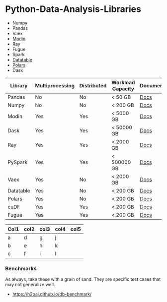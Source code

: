 # Python-Data-Analysis-Libraries

- Numpy
- Pandas
- Vaex
- [Modin](https://modin.readthedocs.io/en/stable/)
- Ray
- Fugue
- Spark
- [Datatable](https://github.com/h2oai/datatable)
- [Polars](https://github.com/pola-rs/polars)
- Dask



|Library | Multiprocessing | Distributed | Workload Capacity | Documentation|
|---|----|------|-----|-----|
| Pandas | No | No | < 50 GB | [Docs](https://github.com/pandas-dev/pandas) | 
| Numpy | No | No | < 200 GB | [Docs](https://github.com/numpy/numpy) | 
| Modin | Yes | Yes | < 5000 GB | [Docs](https://modin.readthedocs.io/en/stable/) | 
| Dask | Yes | Yes | < 50000 GB | [Docs](https://github.com/dask/dask) | 
| Ray | Yes | Yes | < 2000 GB | [Docs](https://github.com/ray-project/ray) | 
| PySpark | Yes | Yes | < 500000 GB | [Docs](https://github.com/apache/spark) | 
| Vaex | Yes | No | < 2000 GB | [Docs](https://github.com/vaexio/vaex) | 
| Datatable | Yes | No | < 200 GB | [Docs](https://github.com/h2oai/datatable) | 
| Polars | Yes | No | < 200 GB | [Docs](https://github.com/pola-rs/polars) | 
| cuDF | Yes | Yes | < 200 GB | [Docs](https://github.com/rapidsai/cudf) | 
| Fugue | Yes | Yes | < 200 GB | [Docs](https://github.com/rapidsai/cudf) | 



| Col1  | col2  | col3  | col4  | col5  |
|---|---|---|---|---|
| a  | d  | g  | j  |   |
| b  | e  | h  | k  |   |
| c  | f  | i  | l  |   |

### Benchmarks
As always, take these with a grain of sand. They are specific test cases that may not generalize well.
- https://h2oai.github.io/db-benchmark/

